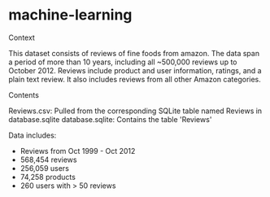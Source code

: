 # machine-learning
Context

This dataset consists of reviews of fine foods from amazon. The data span a period of more than 10 years, including all ~500,000 reviews up to October 2012. Reviews include product and user information, ratings, and a plain text review. It also includes reviews from all other Amazon categories.

Contents

Reviews.csv: Pulled from the corresponding SQLite table named Reviews in database.sqlite
database.sqlite: Contains the table 'Reviews'

Data includes:
- Reviews from Oct 1999 - Oct 2012
- 568,454 reviews
- 256,059 users
- 74,258 products
- 260 users with > 50 reviews
